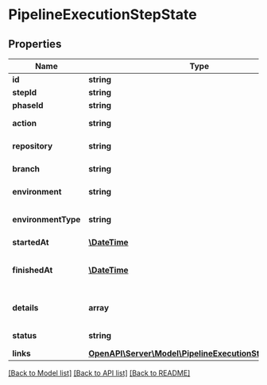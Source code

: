 # PipelineExecutionStepState

## Properties
Name | Type | Description | Notes
------------ | ------------- | ------------- | -------------
**id** | **string** |  | [optional] 
**stepId** | **string** |  | [optional] 
**phaseId** | **string** |  | [optional] 
**action** | **string** | Name of the action | [optional] 
**repository** | **string** | Target repository | [optional] 
**branch** | **string** | Target branch | [optional] 
**environment** | **string** | Target environment | [optional] 
**environmentType** | **string** | Target environment type | [optional] 
**startedAt** | [**\DateTime**](\DateTime.md) | Start time | [optional] 
**finishedAt** | [**\DateTime**](\DateTime.md) | Date the execution reached a final state | [optional] 
**details** | **array** | Information about step result | [optional] 
**status** | **string** | Action status | [optional] 
**links** | [**OpenAPI\Server\Model\PipelineExecutionStepStateLinks**](PipelineExecutionStepStateLinks.md) |  | [optional] 

[[Back to Model list]](../README.md#documentation-for-models) [[Back to API list]](../README.md#documentation-for-api-endpoints) [[Back to README]](../README.md)



